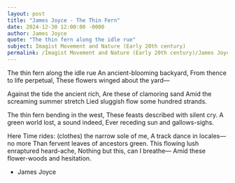 ```yaml
---
layout: post
title: "James Joyce - The Thin Fern"
date: 2024-12-30 12:00:00 -0000
author: James Joyce
quote: "The thin fern along the idle rue"
subject: Imagist Movement and Nature (Early 20th century)
permalink: /Imagist Movement and Nature (Early 20th century)/James Joyce/James Joyce - The Thin Fern
---
```


The thin fern along the idle rue
An ancient-blooming backyard,
From thence to life perpetual,
These flowers winged about the yard—

Against the tide the ancient rich,
Are these of clamoring sand
Amid the screaming summer stretch
Lied sluggish flow some hundred strands.

The thin fern bending in the west,
These feasts described with silent cry.
A green world lost, a sound indeed,
Ever receding sun and gallows-sighs.

Here Time rides:
(clothes) the narrow sole of me,
A track dance in locales—no more
Than fervent leaves of ancestors green.
This flowing lush enraptured heard-ache,
Nothing but this, can I breathe—
Amid these flower-woods and hesitation.


- James Joyce

